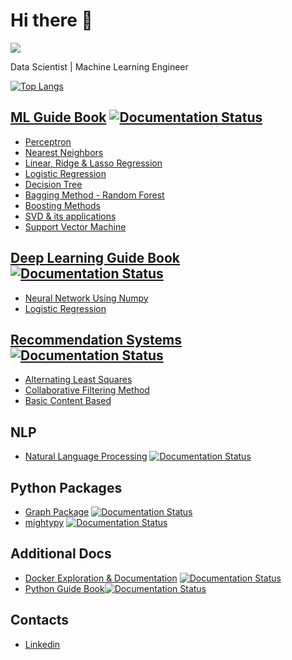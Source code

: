 # Hi there 👋

![](https://komarev.com/ghpvc/?username=nishantbaheti)

Data Scientist | Machine Learning Engineer

<!-- |||
|-|-|
| [![Nishant's github stats](https://github-readme-stats.vercel.app/api?username=nishantbaheti)](https://github.com/nishantbaheti) | | -->

[![Top Langs](https://github-readme-stats.vercel.app/api/top-langs/?username=nishantbaheti&layout=compact)](https://github.com/nishantbaheti) 


## [ML Guide Book](https://mlguidebook.com) [![Documentation Status](https://readthedocs.org/projects/machinelearningexploration/badge/?version=latest)](https://machinelearningexploration.readthedocs.io/en/latest/?badge=latest)

- [Perceptron](https://mlguidebook.com/en/latest/perceptron/explore.html)
- [Nearest Neighbors](https://mlguidebook.com/en/latest/NearestNeighbors/explore.html)
- [Linear, Ridge & Lasso Regression](https://mlguidebook.com/en/latest/LinearRegression/Explore.html)
- [Logistic Regression](https://mlguidebook.com/en/latest/LogisticRegression/Explore.html)
- [Decision Tree](https://mlguidebook.com/en/latest/TreeBasedModels/ExploreDecisionTree.html)
- [Bagging Method - Random Forest](https://mlguidebook.com/en/latest/EnsembleMethods/ExploreRandomForest.html)
- [Boosting Methods](https://mlguidebook.com/en/latest/EnsembleMethods/ExploreBoosting.html)
- [SVD & its applications](https://mlguidebook.com/en/latest/MathExploration/SingularValueDecomposition.html)
- [Support Vector Machine](https://mlguidebook.com/en/latest/SupportVectorMachine/Explore.html)


## [Deep Learning Guide Book](https://dl.mlguidebook.com/) [![Documentation Status](https://readthedocs.org/projects/understandnn/badge/?version=latest)](https://dl.mlguidebook.com/en/latest/?badge=latest)

- [Neural Network Using Numpy](https://dl.mlguidebook.com/en/latest/notebooks/nn_from_scratch.html)
- [Logistic Regression](https://dl.mlguidebook.com/en/latest/notebooks/logistic_regression_from_scratch.html)


## [Recommendation Systems](https://reco.mlguidebook.com/) [![Documentation Status](https://readthedocs.org/projects/recommendation-systems/badge/?version=latest)](https://reco.mlguidebook.com/en/latest/?badge=latest)

- [Alternating Least Squares](https://reco.mlguidebook.com/en/latest/notebooks/als.html)
- [Collaborative Filtering Method](https://reco.mlguidebook.com/en/latest/notebooks/cf_item_item.html)
- [Basic Content Based](https://reco.mlguidebook.com/en/latest/notebooks/basic_content_based.html)

<!-- ## Data Processing
- [Convolution](https://mlguidebook.com/en/latest/MathExploration/Convolution.html)
- [Feature Scaling Techniques](https://mlguidebook.com/en/latest/DataPreprocessing/techniques.html)
- [Fourier Transform & its applications](https://mlguidebook.com/en/latest/MathExploration/Fourier.html)
- [Audio Processing](https://mlguidebook.com/en/latest/MathExploration/AudioProcessing.html) -->

## NLP
- [Natural Language Processing](https://nlp.mlguidebook.com/en/latest/) [![Documentation Status](https://readthedocs.org/projects/nlpblog/badge/?version=latest)](https://nlp.mlguidebook.com/en/latest/?badge=latest)

## Python Packages
- [Graph Package](https://graphpkg.readthedocs.io/) [![Documentation Status](https://readthedocs.org/projects/graphpkg/badge/?version=latest)](https://graphpkg.readthedocs.io/en/latest/?badge=latest)
- [mightypy](https://mightypy.readthedocs.io/) [![Documentation Status](https://readthedocs.org/projects/mightypy/badge/?version=latest)](https://mightypy.readthedocs.io/en/latest/?badge=latest)


## Additional Docs
- [Docker Exploration & Documentation](https://nishantbaheti.github.io/Docker-Exploration/) [![Documentation Status](https://readthedocs.org/projects/docker-exploration/badge/?version=latest)](https://docker-exploration.readthedocs.io/en/latest/?badge=latest)
- [Python Guide Book](https://python.mlguidebook.com/)[![Documentation Status](https://readthedocs.org/projects/learningpython/badge/?version=latest)](https://learningpython.readthedocs.io/en/latest/?badge=latest)

## Contacts
- [Linkedin](https://www.linkedin.com/in/nishantbaheti/)
